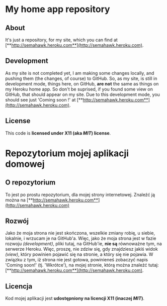 # My home app repository

## About
It's just a repository, for my site, which you can find at [**http://semahawk.heroku.com**](http://semahawk.heroku.com).

## Development
As my site is not completed yet, I am making some changes locally, and pushing them (the changes, of course) to GitHub.
So, as my site, is still in development mode, things here, on GitHub, **are not** the same as things on my Heroku home app. So don't be suprised, if you found some view on GitHub, that should appear on my site. Due to this development mode, you should see just 'Coming soon !' at [**http://semahawk.heroku.com**](http://semahawk.heroku.com).

## License
This code is **licensed under X11 (aka _MIT_) license**.

# Repozytorium mojej aplikacji domowej

## O repozytorium
To jest po prostu repozytorium, dla mojej strony internetowej. Znaleźć ją można na [**http://semahawk.heroku.com**](http://semahawk.heroku.com)

## Rozwój
Jako że moja strona nie jest skończona, wszelkie zmiany robię, u siebie, lokalnie, i wrzucam je na GitHub'a.
Więc, jako że moja strona jest w fazie rozwoju _(development)_, pliki tutaj, na GitHub'ie, **nie są** równoważne tym, na serwerze Heroku. Więc, proszę, nie zdziw się, gdy znajdziesz jakiś widok _(view)_, który powinien pojawić się na stronie, a który się nie pojawia. W związku z tym, iż strona nie jest gotowa, powinieneś zobaczyć napis  'Coming soon!' (tj. 'Wkrótce'), na mojej stronie, którą można znaleźć tutaj: [**http://semahawk.heroku.com**](http://semahawk.heroku.com).

## Licencja
Kod mojej aplikacji jest **udostępniony na licencji X11 (inaczej _MIT_)**.
